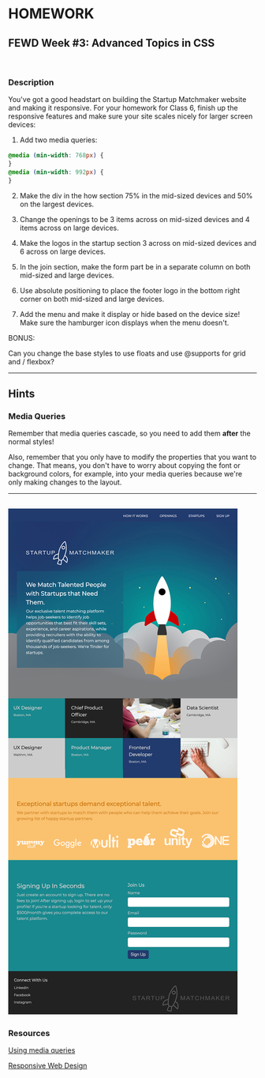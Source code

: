 # HOMEWORK

## FEWD Week #3: Advanced Topics in CSS

<br>

### Description

You've got a good headstart on building the Startup Matchmaker website and making it responsive.  For your homework for Class 6, finish up the responsive features and make sure your site scales nicely for larger screen devices:

1. Add two media queries:

```css
@media (min-width: 768px) {
}
@media (min-width: 992px) {
}
```

2. Make the div in the how section 75% in the mid-sized devices and 50% on the largest devices.

3. Change the openings to be 3 items across on mid-sized devices and 4 items across on large devices.

4. Make the logos in the startup section 3 across on mid-sized devices and 6 across on large devices.

5. In the join section, make the form part be in a separate column on both mid-sized and large devices.

6. Use absolute positioning to place the footer logo in the bottom right corner on both mid-sized and large devices.

7. Add the menu and make it display or hide based on the device size!  Make sure the hamburger icon displays when the menu doesn't.

BONUS:

Can you change the base styles to use floats and use @supports for grid and / flexbox?

---

## Hints

### Media Queries

Remember that media queries cascade, so you need to add them **after** the normal styles!

Also, remember that you only have to modify the properties that you want to change.  That means, you don't have to worry about copying the font or background colors, for example, into your media queries because we're only making changes to the layout.

---
![](desktop-design.jpg)
---

### Resources

[Using media queries](https://developer.mozilla.org/en-US/docs/Web/CSS/Media_Queries/Using_media_queries)

[Responsive Web Design](https://www.w3schools.com/css/css_rwd_mediaqueries.asp)


